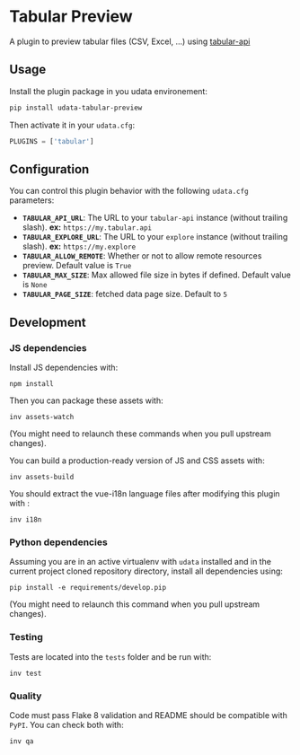 # Tabular Preview

A plugin to preview tabular files (CSV, Excel, ...) using [tabular-api](https://github.com/etalab/api-tabular)

## Usage

Install the plugin package in you udata environement:

```bash
pip install udata-tabular-preview
```

Then activate it in your `udata.cfg`:

```python
PLUGINS = ['tabular']
```

## Configuration

You can control this plugin behavior with the following `udata.cfg` parameters:

- **`TABULAR_API_URL`**: The URL to your `tabular-api` instance (without trailing slash). **ex:** `https://my.tabular.api`
- **`TABULAR_EXPLORE_URL`**: The URL to your `explore` instance (without trailing slash). **ex:** `https://my.explore`
- **`TABULAR_ALLOW_REMOTE`**: Whether or not to allow remote resources preview. Default value is `True`
- **`TABULAR_MAX_SIZE`**: Max allowed file size in bytes if defined. Default value is `None`
- **`TABULAR_PAGE_SIZE`**: fetched data page size. Default to `5`


## Development

### JS dependencies

Install JS dependencies with:

```shell
npm install
```

Then you can package these assets with:

```shell
inv assets-watch
```

(You might need to relaunch these commands when you pull upstream changes).

You can build a production-ready version of JS and CSS assets with:

```shell
inv assets-build
```

You should extract the vue-i18n language files after modifying this plugin with :

```shell
inv i18n
```

### Python dependencies

Assuming you are in an active virtualenv with `udata` installed and in the current project cloned repository directory, install all dependencies using:

```shell
pip install -e requirements/develop.pip
```

(You might need to relaunch this command when you pull upstream changes).

### Testing

Tests are located into the `tests` folder and be run with:

```shell
inv test
```

### Quality

Code must pass Flake 8 validation and README should be compatible with `PyPI`.
You can check both with:

```shell
inv qa
```
